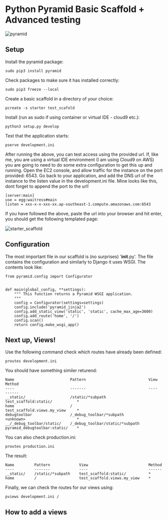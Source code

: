 # Python Pyramid Basic Scaffold + Advanced testing

![pyramid](https://s3-ap-southeast-1.amazonaws.com/python-pyramid/pyramid.jpg)

## Setup

Install the pyramid package:

```
sudo pip3 install pyramid
```

Check packages to make sure it has installed correctly:

```
sudo pip3 freeze --local
```

Create a basic scaffold in a directory of your choice:

```
pcreate -s starter test_scafold
```

Install (run as sudo if using container or virtual IDE - cloud9 etc.):

```
python3 setup.py develop
```

Test that the application starts:

```
pserve development.ini
```

After running the above, you can test access using the provided url. 
If, like me, you are using a virtual IDE environment (I am using Cloud9 on AWS) you are going to need to do some extra configuration to get this up and running. 
Open the EC2 console, and allow traffic for the instance on the port provided: 6543.
Go back to your application, and add the DNS url of the instance to the listen value in the development.ini file. 
Mine looks like this, dont forget to append the port to the url!

```
[server:main]
use = egg:waitress#main
listen = xxx-x-x-xxx-xx.ap-southeast-1.compute.amazonaws.com:6543

```

If you have followed the above, paste the url into your browser and hit enter, you should get the following templated page:

![starter_scaffold](https://s3-ap-southeast-1.amazonaws.com/python-pyramid/pyramid_starter_scaffold.PNG)

## Configuration

The most important file in our scaffold is (no surprises) '__init__.py'.
The file contains the configuration and similarly to Django it uses WSGI. 
The contents look like:

```
from pyramid.config import Configurator


def main(global_config, **settings):
    """ This function returns a Pyramid WSGI application.
    """
    config = Configurator(settings=settings)
    config.include('pyramid_jinja2')
    config.add_static_view('static', 'static', cache_max_age=3600)
    config.add_route('home', '/')
    config.scan()
    return config.make_wsgi_app()

```

## Next up, Views!

Use the following command check which routes have already been defined:

```
proutes development.ini
```

You should have something similer returend:

```
Name                         Pattern                            View                            Method    
----                         -------                            ----                            ------    
__static/                    /static/*subpath                   test_scaffold:static/           *         
home                         /                                  test_scaffold.views.my_view     *         
debugtoolbar                 /_debug_toolbar/*subpath           <unknown>                       *         
__/_debug_toolbar/static/    /_debug_toolbar/static/*subpath    pyramid_debugtoolbar:static/    *      
```

You can also check production.ini:

```
proutes production.ini
```

The result:

```
Name         Pattern             View                           Method    
----         -------             ----                           ------    
__static/    /static/*subpath    test_scaffold:static/          *         
home         /                   test_scaffold.views.my_view    *         
```

Finally, we can check the routes for our views using:

```
pviews development.ini /
```

## How to add a views


